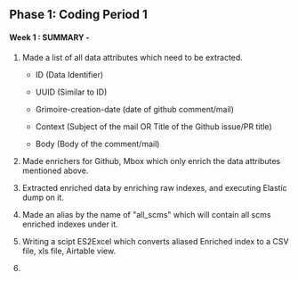 ## Phase 1: Coding Period 1 

#### Week 1 : SUMMARY -

1. Made a list of all data attributes which need to be extracted. 

	* ID (Data Identifier)

	* UUID (Similar to ID)

	* Grimoire-creation-date (date of github comment/mail)

	* Context (Subject of the mail OR Title of the Github issue/PR title)

	* Body (Body of the comment/mail)

2. Made enrichers for Github, Mbox which only enrich the data attributes mentioned above.

3. Extracted enriched data by enriching raw indexes, and executing Elastic dump on it. 

4. Made an alias by the name of "all_scms" which will contain all scms enriched indexes under it.

5. Writing a scipt ES2Excel which converts aliased Enriched index to a CSV file, xls file, Airtable view.

6. 